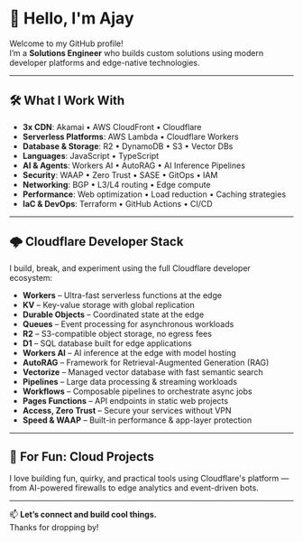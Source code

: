 # 👋 Hello, I'm Ajay

Welcome to my GitHub profile!  
I’m a **Solutions Engineer** who builds custom solutions using modern developer platforms and edge-native technologies.

---

## 🛠️ What I Work With

- **3x CDN**: Akamai • AWS CloudFront • Cloudflare  
- **Serverless Platforms**: AWS Lambda • Cloudflare Workers  
- **Database & Storage**: R2 • DynamoDB • S3 • Vector DBs  
- **Languages**: JavaScript • TypeScript  
- **AI & Agents**: Workers AI • AutoRAG • AI Inference Pipelines  
- **Security**: WAAP • Zero Trust • SASE • GitOps • IAM  
- **Networking**: BGP • L3/L4 routing • Edge compute  
- **Performance**: Web optimization • Load reduction • Caching strategies  
- **IaC & DevOps**: Terraform • GitHub Actions • CI/CD  

---

## 🌩️ Cloudflare Developer Stack

I build, break, and experiment using the full Cloudflare developer ecosystem:

- **Workers** – Ultra-fast serverless functions at the edge  
- **KV** – Key-value storage with global replication  
- **Durable Objects** – Coordinated state at the edge  
- **Queues** – Event processing for asynchronous workloads  
- **R2** – S3-compatible object storage, no egress fees  
- **D1** – SQL database built for edge applications  
- **Workers AI** – AI inference at the edge with model hosting  
- **AutoRAG** – Framework for Retrieval-Augmented Generation (RAG)  
- **Vectorize** – Managed vector database with fast semantic search  
- **Pipelines** – Large data processing & streaming workloads  
- **Workflows** – Composable pipelines to orchestrate async jobs  
- **Pages Functions** – API endpoints in static web projects  
- **Access, Zero Trust** – Secure your services without VPN  
- **Speed & WAAP** – Built-in performance & app-layer protection  

---

## 🧪 For Fun: Cloud Projects

I love building fun, quirky, and practical tools using Cloudflare's platform —  
from AI-powered firewalls to edge analytics and event-driven bots.

---

📫 **Let’s connect and build cool things.**  
Thanks for dropping by!
